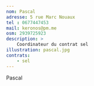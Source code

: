 ```yaml
---
nom: Pascal
adresse: 5 rue Marc Nouaux
tel : 0677447453
mail: keronos@pm.me
osm: 2939725923
description: >
    Coordinateur du contrat sel
illustration: pascal.jpg
contrats:
    - sel
---
```


Pascal
